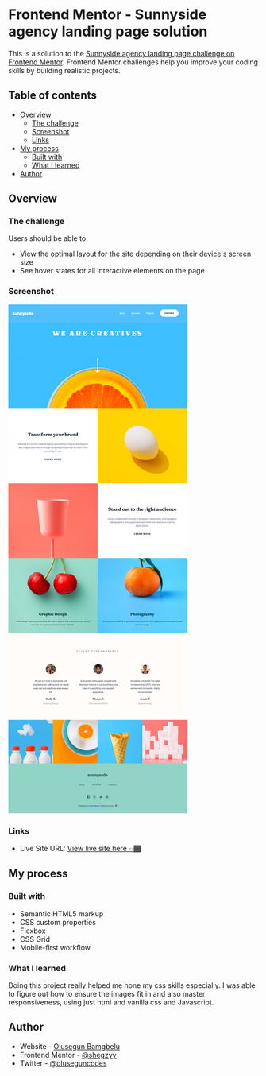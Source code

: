 # Frontend Mentor - Sunnyside agency landing page solution

This is a solution to the [Sunnyside agency landing page challenge on Frontend Mentor](https://www.frontendmentor.io/challenges/sunnyside-agency-landing-page-7yVs3B6ef). Frontend Mentor challenges help you improve your coding skills by building realistic projects.

## Table of contents

- [Overview](#overview)
  - [The challenge](#the-challenge)
  - [Screenshot](#screenshot)
  - [Links](#links)
- [My process](#my-process)
  - [Built with](#built-with)
  - [What I learned](#what-i-learned)
- [Author](#author)


## Overview

### The challenge

Users should be able to:

- View the optimal layout for the site depending on their device's screen size
- See hover states for all interactive elements on the page

### Screenshot

![](./design/%20Frontend%20Mentor%20-%20Sunnyside%20agency%20landing%20page.png)

### Links

- Live Site URL: [View live site here 👉🏾](https://sunnyside-agency-landing-page-frontend-challenge.vercel.app/)

## My process

### Built with

- Semantic HTML5 markup
- CSS custom properties
- Flexbox
- CSS Grid
- Mobile-first workflow

### What I learned

Doing this project really helped me hone my css skills especially. I was able to figure out how to ensure the images fit in and also master responsiveness, using just html and vanilla css and Javascript. 

## Author

- Website - [Olusegun Bamgbelu](https://github.com/shegzyy?tab=overview&from=2024-01-01&to=2024-01-04)
- Frontend Mentor - [@shegzyy](https://www.frontendmentor.io/profile/shegzyy)
- Twitter - [@oluseguncodes](https://twitter.com/oluseguncodes)

